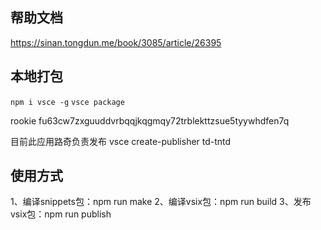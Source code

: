 ## 帮助文档
https://sinan.tongdun.me/book/3085/article/26395
## 本地打包
`npm i vsce -g`
`vsce package`


rookie
fu63cw7zxguuddvrbqqjkqgmqy72trblekttzsue5tyywhdfen7q


目前此应用路奇负责发布
vsce create-publisher td-tntd


## 使用方式
1、编译snippets包：npm run make
2、编译vsix包：npm run build
3、发布vsix包：npm run publish
